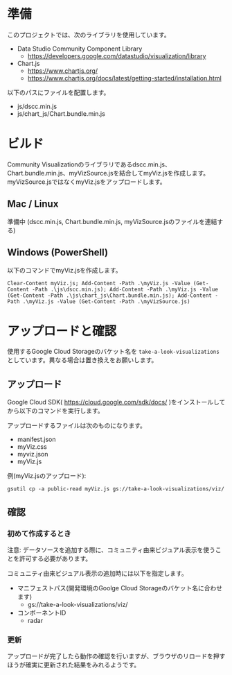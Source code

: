# 準備
このプロジェクトでは、次のライブラリを使用しています。

- Data Studio Community Component Library
    - https://developers.google.com/datastudio/visualization/library
- Chart.js
    - https://www.chartjs.org/
    - https://www.chartjs.org/docs/latest/getting-started/installation.html

以下のパスにファイルを配置します。

- js/dscc.min.js
- js/chart_js/Chart.bundle.min.js


# ビルド
Community Visualizationのライブラリであるdscc.min.js、Chart.bundle.min.js、myVizSource.jsを結合してmyViz.jsを作成します。myVizSource.jsではなくmyViz.jsをアップロードします。

## Mac / Linux
準備中
(dscc.min.js, Chart.bundle.min.js, myVizSource.jsのファイルを連結する)

## Windows (PowerShell)
以下のコマンドでmyViz.jsを作成します。

```
Clear-Content myViz.js; Add-Content -Path .\myViz.js -Value (Get-Content -Path .\js\dscc.min.js); Add-Content -Path .\myViz.js -Value (Get-Content -Path .\js\chart_js\Chart.bundle.min.js); Add-Content -Path .\myViz.js -Value (Get-Content -Path .\myVizSource.js)
```

# アップロードと確認
使用するGoogle Cloud Storageのバケット名を ``` take-a-look-visualizations ``` としています。異なる場合は置き換えをお願いします。

## アップロード
Google Cloud SDK( https://cloud.google.com/sdk/docs/ )をインストールしてから以下のコマンドを実行します。

アップロードするファイルは次のものになります。

- manifest.json
- myViz.css
- myviz.json
- myViz.js

例(myViz.jsのアップロード):
```
gsutil cp -a public-read myViz.js gs://take-a-look-visualizations/viz/
```


## 確認

### 初めて作成するとき
注意: データソースを追加する際に、コミュニティ由来ビジュアル表示を使うことを許可する必要があります。

コミュニティ由来ビジュアル表示の追加時には以下を指定します。

- マニフェストパス(開発環境のGoolge Cloud Storageのバケット名に合わせます)
    - gs://take-a-look-visualizations/viz/
- コンポーネントID
    - radar

### 更新
アップロードが完了したら動作の確認を行いますが、ブラウザのリロードを押すほうが確実に更新された結果をみれるようです。
